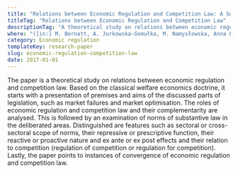 ```yaml
---
title: "Relations between Economic Regulation and Competition Law: A Summary of the Current Debate (in Polish)"
titleTag: "Relations between Economic Regulation and Competition Law"
descriptionTag: "A theoretical study on relations between economic regulation and competition law"
where: "([in:] M. Bernatt, A. Jurkowska-Gomułka, M. Namysłowska, Anna Piszcz (eds.), Challenges to Competition Law and Market Regulation. Jubilee Book Dedicated to Professor Tadeusz Skoczny, Warsaw: C.H. Beck, 2017, pp. 481–490)"
category: Economic regulation
templateKey: research-paper
slug: economic-regulation-competition-law
date: 2017-01-01
---
```


The paper is a theoretical study on relations between economic regulation and competition law. Based on the classical welfare economics doctrine, it starts with a presentation of premises and aims of the discussed parts of legislation, such as market failures and market optimisation. The roles of economic regulation and competition law and their complementarity are analysed. This is followed by an examination of norms of substantive law in the deliberated areas. Distinguished are features such as sectoral or cross-sectoral scope of norms, their repressive or prescriptive function, their reactive or proactive nature and ex ante or ex post effects and their relation to competition (regulation of competition or regulation for competition). Lastly, the paper points to instances of convergence of economic regulation and competition law.
